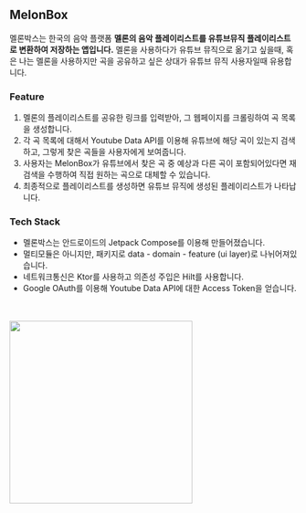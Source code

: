 ## MelonBox
멜론박스는 한국의 음악 플랫폼 **멜론의 음악 플레이리스트를 유튜브뮤직 플레이리스트로 변환하여 저장하는 앱입니다.**
멜론을 사용하다가 유튜브 뮤직으로 옮기고 싶을때, 혹은 나는 멜론을 사용하지만 곡을 공유하고 싶은 상대가 유튜브 뮤직 사용자일때 유용합니다.

### Feature
1. 멜론의 플레이리스트를 공유한 링크를 입력받아, 그 웹페이지를 크롤링하여 곡 목록을 생성합니다. <br>
2. 각 곡 목록에 대해서 Youtube Data API를 이용해 유튜브에 해당 곡이 있는지 검색하고, 그렇게 찾은 곡들을 사용자에게 보여줍니다.<br>
3. 사용자는 MelonBox가 유튜브에서 찾은 곡 중 예상과 다른 곡이 포함되어있다면 재 검색을 수행하여 직접 원하는 곡으로 대체할 수 있습니다.<br>
4. 최종적으로 플레이리스트를 생성하면 유튜브 뮤직에 생성된 플레이리스트가 나타납니다.

### Tech Stack
- 멜론박스는 안드로이드의 Jetpack Compose를 이용해 만들어졌습니다.
- 멀티모듈은 아니지만, 패키지로 data - domain - feature (ui layer)로 나뉘어져있습니다.
- 네트워크통신은 Ktor를 사용하고 의존성 주입은 Hilt를 사용합니다.
- Google OAuth를 이용해 Youtube Data API에 대한 Access Token을 얻습니다.

</br></br>
<img src="https://github.com/bso112/melonBox/assets/40523630/f394899f-826c-449a-915f-8804bc6f6507" width="320" heigth="1024">

